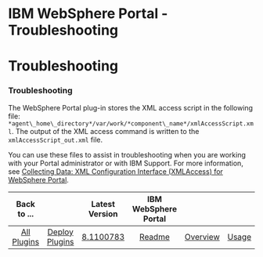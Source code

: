 
IBM WebSphere Portal - Troubleshooting
======================================

# Troubleshooting



### Troubleshooting




 


The WebSphere Portal plug-in stores the XML access script in the following file: 
`*agent\_home\_directory*/var/work/*component\_name*/xmlAccessScript.xml`. The output of the XML access command is 
written to the `xmlAccessScript_out.xml` file.


You can use these files to assist in troubleshooting when you are 
working with your Portal administrator or with IBM Support. For more information, see [Collecting Data: XML 
Configuration Interface (XMLAccess) for WebSphere Portal](http://www.ibm.com/support/docview.wss?uid=swg21451423).




|Back to ...||Latest Version|IBM WebSphere Portal |||||
| :---: | :---: | :---: | :---: | :---: | :---: | :---: | :---: |
|[All Plugins](../../index.md)|[Deploy Plugins](../README.md)|[8.1100783](https://raw.githubusercontent.com/UrbanCode/IBM-UCD-PLUGINS/main/files/WebSpherePortal/WebSpherePortal-8.1100783.zip)|[Readme](README.md)|[Overview](overview.md)|[Usage](usage.md)|[Steps](steps.md)|[Downloads](downloads.md)|
